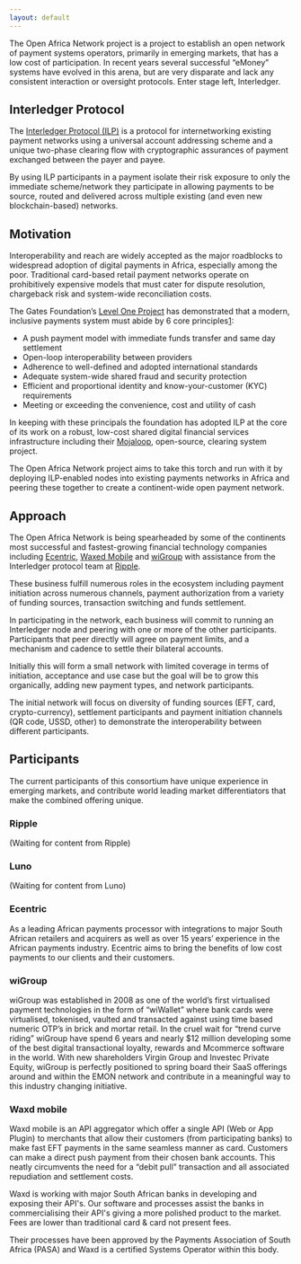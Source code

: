 ```yaml
---
layout: default
---
```


The Open Africa Network project is a project to establish an open network of payment systems operators, primarily in emerging markets, that has a low cost of participation. In recent years several successful “eMoney” systems have evolved in this arena, but are very disparate and lack any consistent interaction or oversight protocols. Enter stage left, Interledger. 

## Interledger Protocol

The [Interledger Protocol (ILP)](https://interledger.org) is a protocol for internetworking existing payment networks using a universal account addressing scheme and a unique two-phase clearing flow with cryptographic assurances of payment exchanged between the payer and payee.

By using ILP participants in a payment isolate their risk exposure to only the immediate scheme/network they participate in allowing payments to be source, routed and delivered across multiple existing (and even new blockchain-based) networks.

## Motivation

Interoperability and reach are widely accepted as the major roadblocks to widespread adoption of digital payments in Africa, especially among the poor. Traditional card-based retail payment networks operate on prohibitively expensive models that must cater for dispute resolution, chargeback risk and system-wide reconciliation costs.

The Gates Foundation’s [Level One Project](https://leveloneproject.org) has demonstrated that a modern, inclusive payments system must abide by 6 core principles[1]():

  - A push payment model with immediate funds transfer and same day settlement
  - Open-loop interoperability between providers
  - Adherence to well-defined and adopted international standards
  - Adequate system-wide shared fraud and security protection
  - Efficient and proportional identity and know-your-customer (KYC) requirements
  - Meeting or exceeding the convenience, cost and utility of cash

In keeping with these principals the foundation has adopted ILP at the core of its work on a robust, low-cost shared digital financial services infrastructure including their [Mojaloop](https://mojaloop.io), open-source, clearing system project.

The Open Africa Network project aims to take this torch and run with it by deploying ILP-enabled nodes into existing payments networks in Africa and peering these together to create a continent-wide open payment network.

## Approach

The Open Africa Network is being spearheaded by some of the continents most successful and fastest-growing financial technology companies including [Ecentric](http://www.ecentric.co.za/), [Waxed Mobile](https://www.waxedmobile.com/) and [wiGroup](https://www.wigroupinternational.com/) with assistance from the Interledger protocol team at [Ripple](https://ripple.com).

These business fulfill numerous roles in the ecosystem including payment initiation across numerous channels, payment authorization from a variety of funding sources, transaction switching and funds settlement.

In participating in the network, each business will commit to running an Interledger node and peering with one or more of the other participants. Participants that peer directly will agree on payment limits, and a mechanism and cadence to settle their bilateral accounts.

Initially this will form a small network with limited coverage in terms of initiation, acceptance and use case but the goal will be to grow this organically, adding new payment types, and network participants.

The initial network will focus on diversity of funding sources (EFT, card, crypto-currency), settlement participants and payment initiation channels (QR code, USSD, other) to demonstrate the interoperability between different participants.

## Participants

The current participants of this consortium have unique experience in emerging markets, and contribute world leading market differentiators that make the combined offering unique.

### Ripple

(Waiting for content from Ripple)

### Luno

(Waiting for content from Luno)

### Ecentric

As a leading African payments processor with integrations to major South African retailers and acquirers as well as over 15 years’ experience in the African payments industry.
Ecentric aims to bring the benefits of low cost payments to our clients and their customers.

### wiGroup

wiGroup was established in 2008 as one of the world’s first virtualised payment technologies in the form of “wiWallet” where bank cards were virtualised, tokenised, vaulted and transacted against using time based numeric OTP’s in brick and mortar retail. In the cruel wait for “trend curve riding” wiGroup have spend 6 years and nearly $12 million developing some of the best digital transactional loyalty, rewards and Mcommerce software in the world. With new shareholders Virgin Group and Investec Private Equity, wiGroup is perfectly positioned to spring board their SaaS offerings around and within the EMON network and contribute in a meaningful way to this industry changing initiative. 

### Waxd mobile

Waxd mobile is an API aggregator which offer a single API (Web or App Plugin) to merchants that allow their customers (from participating banks) to make fast EFT payments in the same seamless manner as card. Customers can make a direct push payment from their chosen bank accounts. This neatly circumvents the need for a “debit pull” transaction and all associated repudiation and settlement costs.

Waxd is working with major South African banks in developing and exposing their API's. Our software and processes assist the banks in commercialising their API's giving a more polished product to the market. Fees are lower than traditional card & card not present fees. 

Their processes have been approved by the Payments Association of South Africa (PASA) and Waxd is a certified Systems Operator within this body. 

